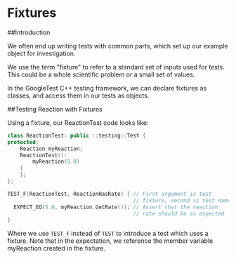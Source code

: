 Fixtures
========

##Introduction

We often end up writing tests with common parts, which set up our example object for investigation.

We use the term "fixture" to refer to a standard set of inputs used for tests. This could be a whole scientific problem or a small set of values.

In the GoogleTest C++ testing framework, we can declare fixtures as classes, and access them in our tests as objects.

##Testing Reaction with Fixtures

Using a fixture, our ReactionTest code looks like:


``` cpp
class ReactionTest: public ::testing::Test {
protected:
	Reaction myReaction;
	ReactionTest():
		myReaction(5.0)
	{
	};
};

TEST_F(ReactionTest, ReactionHasRate) { // First argument is test 
										// fixture, second is test name
  EXPECT_EQ(5.0, myReaction.GetRate()); // Assert that the reaction 
  										// rate should be as expected
}
```

Where we use `TEST_F` instead of `TEST` to introduce a test which uses a fixture. Note that in the expectation,
we reference the member variable myReaction created in the fixture.

